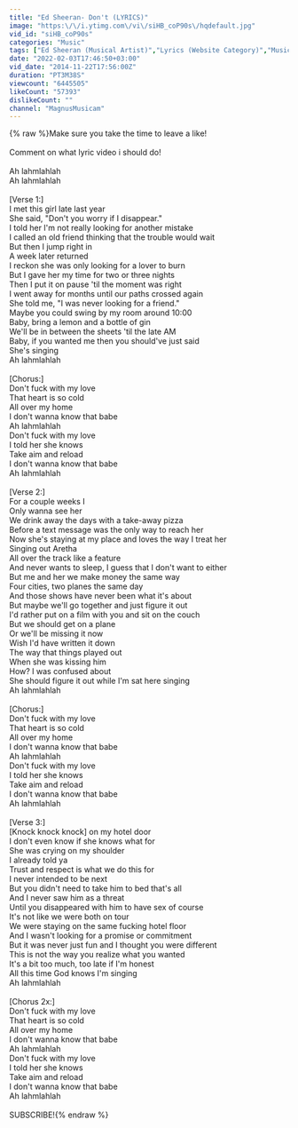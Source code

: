 ```yaml
---
title: "Ed Sheeran- Don't (LYRICS)"
image: "https:\/\/i.ytimg.com\/vi\/siHB_coP90s\/hqdefault.jpg"
vid_id: "siHB_coP90s"
categories: "Music"
tags: ["Ed Sheeran (Musical Artist)","Lyrics (Website Category)","Music (TV Genre)"]
date: "2022-02-03T17:46:50+03:00"
vid_date: "2014-11-22T17:56:00Z"
duration: "PT3M38S"
viewcount: "6445505"
likeCount: "57393"
dislikeCount: ""
channel: "MagnusMusicam"
---
```

{% raw %}Make sure you take the time to leave a like!<br /><br />Comment on what lyric video i should do!<br /><br />Ah lahmlahlah<br />Ah lahmlahlah<br /><br />[Verse 1:]<br />I met this girl late last year<br />She said, &quot;Don't you worry if I disappear.&quot;<br />I told her I'm not really looking for another mistake<br />I called an old friend thinking that the trouble would wait<br />But then I jump right in<br />A week later returned<br />I reckon she was only looking for a lover to burn<br />But I gave her my time for two or three nights<br />Then I put it on pause 'til the moment was right<br />I went away for months until our paths crossed again<br />She told me, &quot;I was never looking for a friend.&quot;<br />Maybe you could swing by my room around 10:00<br />Baby, bring a lemon and a bottle of gin<br />We'll be in between the sheets 'til the late AM<br />Baby, if you wanted me then you should've just said<br />She's singing<br />Ah lahmlahlah<br /><br />[Chorus:]<br />Don't fuck with my love<br />That heart is so cold<br />All over my home<br />I don't wanna know that babe<br />Ah lahmlahlah<br />Don't fuck with my love<br />I told her she knows<br />Take aim and reload<br />I don't wanna know that babe<br />Ah lahmlahlah<br /><br />[Verse 2:]<br />For a couple weeks I<br />Only wanna see her<br />We drink away the days with a take-away pizza<br />Before a text message was the only way to reach her<br />Now she's staying at my place and loves the way I treat her<br />Singing out Aretha<br />All over the track like a feature<br />And never wants to sleep, I guess that I don't want to either<br />But me and her we make money the same way<br />Four cities, two planes the same day<br />And those shows have never been what it's about<br />But maybe we'll go together and just figure it out<br />I'd rather put on a film with you and sit on the couch<br />But we should get on a plane<br />Or we'll be missing it now<br />Wish I'd have written it down<br />The way that things played out<br />When she was kissing him<br />How? I was confused about<br />She should figure it out while I'm sat here singing<br />Ah lahmlahlah<br /><br />[Chorus:]<br />Don't fuck with my love<br />That heart is so cold<br />All over my home<br />I don't wanna know that babe<br />Ah lahmlahlah<br />Don't fuck with my love<br />I told her she knows<br />Take aim and reload<br />I don't wanna know that babe<br />Ah lahmlahlah<br /><br />[Verse 3:]<br />[Knock knock knock] on my hotel door<br />I don't even know if she knows what for<br />She was crying on my shoulder<br />I already told ya<br />Trust and respect is what we do this for<br />I never intended to be next<br />But you didn't need to take him to bed that's all<br />And I never saw him as a threat<br />Until you disappeared with him to have sex of course<br />It's not like we were both on tour<br />We were staying on the same fucking hotel floor<br />And I wasn't looking for a promise or commitment<br />But it was never just fun and I thought you were different<br />This is not the way you realize what you wanted<br />It's a bit too much, too late if I'm honest<br />All this time God knows I'm singing<br />Ah lahmlahlah<br /><br />[Chorus 2x:]<br />Don't fuck with my love<br />That heart is so cold<br />All over my home<br />I don't wanna know that babe<br />Ah lahmlahlah<br />Don't fuck with my love<br />I told her she knows<br />Take aim and reload<br />I don't wanna know that babe<br />Ah lahmlahlah<br /><br />SUBSCRIBE!{% endraw %}
